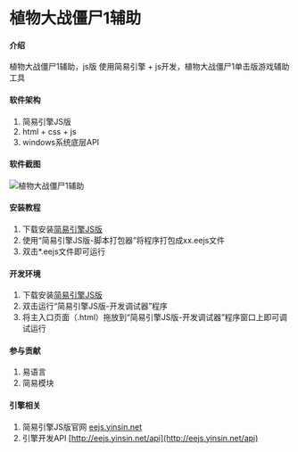 # 植物大战僵尸1辅助

#### 介绍
植物大战僵尸1辅助，js版
使用简易引擎 + js开发，植物大战僵尸1单击版游戏辅助工具

#### 软件架构
1. 简易引擎JS版
2. html + css + js
3. windows系统底层API

#### 软件截图
![植物大战僵尸1辅助][1]


#### 安装教程

1. 下载安装[简易引擎JS版](https://pan.baidu.com/s/1COIsw2zWbtbQ8C4S4FtZHg#提取码=w56k)
2. 使用“简易引擎JS版-脚本打包器”将程序打包成xx.eejs文件
3. 双击*.eejs文件即可运行

#### 开发环境

1. 下载安装[简易引擎JS版](https://pan.baidu.com/s/1COIsw2zWbtbQ8C4S4FtZHg#提取码=w56k)
2. 双击运行“简易引擎JS版-开发调试器”程序
3. 将主入口页面（.html）拖放到“简易引擎JS版-开发调试器”程序窗口上即可调试运行

#### 参与贡献

1. 易语言
2. 简易模块

#### 引擎相关

1. 简易引擎JS版官网 [eejs.yinsin.net](http://eejs.yinsin.net)
2. 引擎开发API [http://eejs.yinsin.net/api](http://eejs.yinsin.net/api)

  [1]: http://eejs.yinsin.net/images/zwdzjs.jpg
